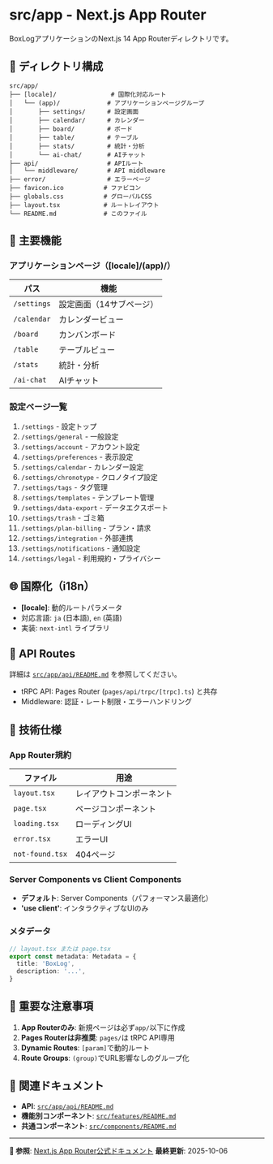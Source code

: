 # src/app - Next.js App Router

BoxLogアプリケーションのNext.js 14 App Routerディレクトリです。

## 📁 ディレクトリ構成

```
src/app/
├── [locale]/               # 国際化対応ルート
│   └── (app)/             # アプリケーションページグループ
│       ├── settings/      # 設定画面
│       ├── calendar/      # カレンダー
│       ├── board/         # ボード
│       ├── table/         # テーブル
│       ├── stats/         # 統計・分析
│       └── ai-chat/       # AIチャット
├── api/                   # APIルート
│   └── middleware/        # API middleware
├── error/                 # エラーページ
├── favicon.ico           # ファビコン
├── globals.css           # グローバルCSS
├── layout.tsx            # ルートレイアウト
└── README.md             # このファイル
```

## 🎯 主要機能

### アプリケーションページ（[locale]/(app)/）

| パス | 機能 |
|---|---|
| `/settings` | 設定画面（14サブページ） |
| `/calendar` | カレンダービュー |
| `/board` | カンバンボード |
| `/table` | テーブルビュー |
| `/stats` | 統計・分析 |
| `/ai-chat` | AIチャット |

### 設定ページ一覧

1. `/settings` - 設定トップ
2. `/settings/general` - 一般設定
3. `/settings/account` - アカウント設定
4. `/settings/preferences` - 表示設定
5. `/settings/calendar` - カレンダー設定
6. `/settings/chronotype` - クロノタイプ設定
7. `/settings/tags` - タグ管理
8. `/settings/templates` - テンプレート管理
9. `/settings/data-export` - データエクスポート
10. `/settings/trash` - ゴミ箱
11. `/settings/plan-billing` - プラン・請求
12. `/settings/integration` - 外部連携
13. `/settings/notifications` - 通知設定
14. `/settings/legal` - 利用規約・プライバシー

## 🌐 国際化（i18n）

- **[locale]**: 動的ルートパラメータ
- 対応言語: `ja` (日本語), `en` (英語)
- 実装: `next-intl` ライブラリ

## 📖 API Routes

詳細は [`src/app/api/README.md`](api/README.md) を参照してください。

- tRPC API: Pages Router (`pages/api/trpc/[trpc].ts`) と共存
- Middleware: 認証・レート制限・エラーハンドリング

## 🔧 技術仕様

### App Router規約

| ファイル | 用途 |
|---|---|
| `layout.tsx` | レイアウトコンポーネント |
| `page.tsx` | ページコンポーネント |
| `loading.tsx` | ローディングUI |
| `error.tsx` | エラーUI |
| `not-found.tsx` | 404ページ |

### Server Components vs Client Components

- **デフォルト**: Server Components（パフォーマンス最適化）
- **'use client'**: インタラクティブなUIのみ

### メタデータ

```typescript
// layout.tsx または page.tsx
export const metadata: Metadata = {
  title: 'BoxLog',
  description: '...',
}
```

## 🚨 重要な注意事項

1. **App Routerのみ**: 新規ページは必ず`app/`以下に作成
2. **Pages Routerは非推奨**: `pages/`は tRPC API専用
3. **Dynamic Routes**: `[param]`で動的ルート
4. **Route Groups**: `(group)`でURL影響なしのグループ化

## 🔗 関連ドキュメント

- **API**: [`src/app/api/README.md`](api/README.md)
- **機能別コンポーネント**: [`src/features/README.md`](../features/README.md)
- **共通コンポーネント**: [`src/components/README.md`](../components/README.md)

---

**📖 参照**: [Next.js App Router公式ドキュメント](https://nextjs.org/docs/app)
**最終更新**: 2025-10-06
